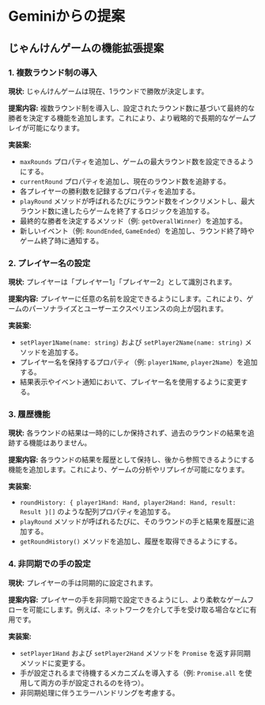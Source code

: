 # Geminiからの提案

## じゃんけんゲームの機能拡張提案

### 1. 複数ラウンド制の導入

**現状:**
じゃんけんゲームは現在、1ラウンドで勝敗が決定します。

**提案内容:**
複数ラウンド制を導入し、設定されたラウンド数に基づいて最終的な勝者を決定する機能を追加します。これにより、より戦略的で長期的なゲームプレイが可能になります。

**実装案:**
- `maxRounds` プロパティを追加し、ゲームの最大ラウンド数を設定できるようにする。
- `currentRound` プロパティを追加し、現在のラウンド数を追跡する。
- 各プレイヤーの勝利数を記録するプロパティを追加する。
- `playRound` メソッドが呼ばれるたびにラウンド数をインクリメントし、最大ラウンド数に達したらゲームを終了するロジックを追加する。
- 最終的な勝者を決定するメソッド（例: `getOverallWinner`）を追加する。
- 新しいイベント（例: `RoundEnded`, `GameEnded`）を追加し、ラウンド終了時やゲーム終了時に通知する。

### 2. プレイヤー名の設定

**現状:**
プレイヤーは「プレイヤー1」「プレイヤー2」として識別されます。

**提案内容:**
プレイヤーに任意の名前を設定できるようにします。これにより、ゲームのパーソナライズとユーザーエクスペリエンスの向上が図れます。

**実装案:**
- `setPlayer1Name(name: string)` および `setPlayer2Name(name: string)` メソッドを追加する。
- プレイヤー名を保持するプロパティ（例: `player1Name`, `player2Name`）を追加する。
- 結果表示やイベント通知において、プレイヤー名を使用するように変更する。

### 3. 履歴機能

**現状:**
各ラウンドの結果は一時的にしか保持されず、過去のラウンドの結果を追跡する機能はありません。

**提案内容:**
各ラウンドの結果を履歴として保持し、後から参照できるようにする機能を追加します。これにより、ゲームの分析やリプレイが可能になります。

**実装案:**
- `roundHistory: { player1Hand: Hand, player2Hand: Hand, result: Result }[]` のような配列プロパティを追加する。
- `playRound` メソッドが呼ばれるたびに、そのラウンドの手と結果を履歴に追加する。
- `getRoundHistory()` メソッドを追加し、履歴を取得できるようにする。

### 4. 非同期での手の設定

**現状:**
プレイヤーの手は同期的に設定されます。

**提案内容:**
プレイヤーの手を非同期で設定できるようにし、より柔軟なゲームフローを可能にします。例えば、ネットワークを介して手を受け取る場合などに有用です。

**実装案:**
- `setPlayer1Hand` および `setPlayer2Hand` メソッドを `Promise` を返す非同期メソッドに変更する。
- 手が設定されるまで待機するメカニズムを導入する（例: `Promise.all` を使用して両方の手が設定されるのを待つ）。
- 非同期処理に伴うエラーハンドリングを考慮する。
